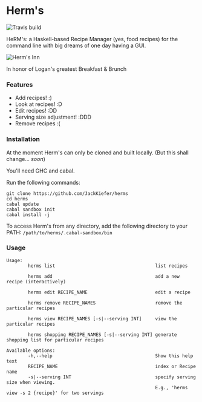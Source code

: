 # Herm's

![Travis build](https://api.travis-ci.org/JackKiefer/herms.svg?branch=master)

HeRM's: a Haskell-based Recipe Manager (yes, food recipes) for the command line with big dreams of one day having a GUI.

![Herm's Inn](https://images.duckduckgo.com/iu/?u=https%3A%2F%2Firs2.4sqi.net%2Fimg%2Fgeneral%2F600x600%2F803_DzmDgevV4Yw5OrVsh9c4iaE7Bx8aSA0AY7y4L5Um7Qg.jpg&f=1)

In honor of Logan's greatest Breakfast & Brunch

### Features
- Add recipes! :)
- Look at recipes! :D
- Edit recipes! :DD
- Serving size adjustment! :DDD
- Remove recipes :(

### Installation

At the moment Herm's can only be cloned and built locally. (But this shall change... _soon_)

You'll need GHC and cabal.

Run the following commands:
```
git clone https://github.com/JackKiefer/herms
cd herms
cabal update
cabal sandbox init
cabal install -j
```
To access Herm's from any directory, add the following directory to your PATH:
`/path/to/herms/.cabal-sandbox/bin`

### Usage
```
Usage:
        herms list                                     list recipes

        herms add                                      add a new recipe (interactively)

        herms edit RECIPE_NAME                         edit a recipe

        herms remove RECIPE_NAMES                      remove the particular recipes

        herms view RECIPE_NAMES [-s|--serving INT]     view the particular recipes

        herms shopping RECIPE_NAMES [-s|--serving INT] generate shopping list for particular recipes

Available options:
        -h,--help                                      Show this help text
        RECIPE_NAME                                    index or Recipe name
        -s|--serving INT                               specify serving size when viewing.
                                                       E.g., 'herms view -s 2 {recipe}' for two servings
```
